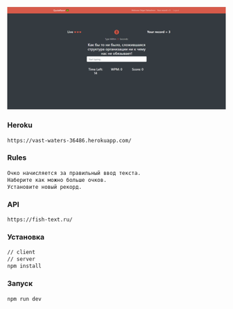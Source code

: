 

![alt text](https://github.com/Talgat18/quoteracerMERN/blob/master/client/src/img/example.png)

### Heroku

```
https://vast-waters-36486.herokuapp.com/
```

### Rules

```
Очко начисляется за правильный ввод текста.
Наберите как можно больше очков.
Установите новый рекорд.
```

### API

```
https://fish-text.ru/
```

### Установка

```
// client
// server
npm install
```

### Запуск 

```
npm run dev
```
